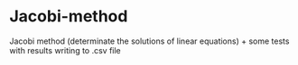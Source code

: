 # Jacobi-method
Jacobi method (determinate the solutions of linear equations) + some tests with results writing to .csv file
